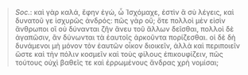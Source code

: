 

>  *Soc.*: καὶ γὰρ καλά, ἔφην ἐγώ, ὦ Ἰσχόμαχε, ἐστὶν ἃ σὺ λέγεις, καὶ δυνατοῦ γε ἰσχυρῶς ἀνδρός: πῶς γὰρ οὔ; ὅτε πολλοὶ μὲν εἰσὶν ἄνθρωποι οἳ οὐ δύνανται ζῆν ἄνευ τοῦ ἄλλων δεῖσθαι, πολλοὶ δὲ ἀγαπῶσιν, ἂν δύνωνται τὰ ἑαυτοῖς ἀρκοῦντα πορίζεσθαι. οἱ δὲ δὴ δυνάμενοι μὴ μόνον τὸν ἑαυτῶν οἶκον διοικεῖν, ἀλλὰ καὶ περιποιεῖν ὥστε καὶ τὴν πόλιν κοσμεῖν καὶ τοὺς φίλους ἐπικουφίζειν, πῶς τούτους οὐχὶ βαθεῖς τε καὶ ἐρρωμένους ἄνδρας χρὴ νομίσαι;